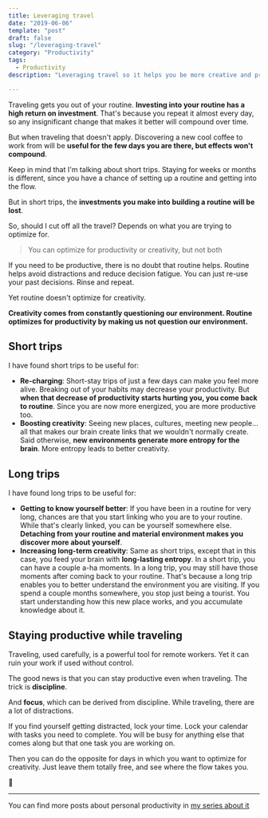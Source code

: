 ```yaml
---
title: Leveraging travel
date: "2019-06-06"
template: "post"
draft: false
slug: "/leveraging-travel"
category: "Productivity"
tags:
  - Productivity
description: "Leveraging travel so it helps you be more creative and productive"

---
```


Traveling gets you out of your routine. **Investing into your routine has a high return on investment**. That's because you repeat it almost every day, so any insignificant change that makes it better will compound over time.

But when traveling that doesn't apply. Discovering a new cool coffee to work from will be **useful for the few days you are there, but effects won't compound**.

Keep in mind that I'm talking about short trips. Staying for weeks or months is different, since you have a chance of setting up a routine and getting into the flow.

But in short trips, the **investments you make into building a routine will be lost**.

So, should I cut off all the travel? Depends on what you are trying to optimize for.

> You can optimize for productivity or creativity, but not both

If you need to be productive, there is no doubt that routine helps. Routine helps avoid distractions and reduce decision fatigue. You can just re-use your past decisions. Rinse and repeat.

Yet routine doesn't optimize for creativity.

**Creativity comes from constantly questioning our environment. Routine optimizes for productivity by making us not question our environment.**

## Short trips

I have found short trips to be useful for:

- **Re-charging**: Short-stay trips of just a few days can make you feel more alive. Breaking out of your habits may decrease your productivity. But **when that decrease of productivity starts hurting you, you come back to routine**. Since you are now more energized, you are more productive too.
- **Boosting creativity**: Seeing new places, cultures, meeting new people... all that makes our brain create links that we wouldn't normally create. Said otherwise, **new environments generate more entropy for the brain**. More entropy leads to better creativity.

## Long trips

I have found long trips to be useful for:

- **Getting to know yourself better**: If you have been in a routine for very long, chances are that you start linking who you are to your routine. While that's clearly linked, you can be yourself somewhere else. **Detaching from your routine and material environment makes you discover more about yourself**.
- **Increasing long-term creativity**: Same as short trips, except that in this case, you feed your brain with **long-lasting entropy**. In a short trip, you can have a couple a-ha moments. In a long trip, you may still have those moments after coming back to your routine. That's because a long trip enables you to better understand the environment you are visiting. If you spend a couple months somewhere, you stop just being a tourist. You start understanding how this new place works, and you accumulate knowledge about it.



## Staying productive while traveling

Traveling, used carefully, is a powerful tool for remote workers. Yet it can ruin your work if used without control.

The good news is that you can stay productive even when traveling. The trick is **discipline**.

And **focus**, which can be derived from discipline. While traveling, there are a lot of distractions.

If you find yourself getting distracted, lock your time. Lock your calendar with tasks you need to complete. You will be busy for anything else that comes along but that one task you are working on.

Then you can do the opposite for days in which you want to optimize for creativity. Just leave them totally free, and see where the flow takes you.

🌴

------

You can find more posts about personal productivity in [my series about it](https://blog.luisivan.net/a-series-on-personal-productivity-640397638e8)
